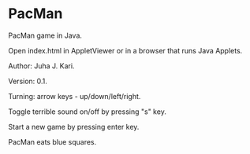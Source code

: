 # PacMan
PacMan game in Java.

Open index.html in AppletViewer or in a browser that runs Java Applets.

Author: Juha J. Kari.

Version: 0.1.

Turning: arrow keys - up/down/left/right.

Toggle terrible sound on/off by pressing "s" key.

Start a new game by pressing enter key.

PacMan eats blue squares.
